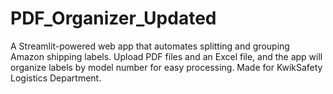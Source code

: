 # PDF_Organizer_Updated
A Streamlit-powered web app that automates splitting and grouping Amazon shipping labels. Upload PDF files and an Excel file, and the app will organize labels by model number for easy processing. Made for KwikSafety Logistics Department.
